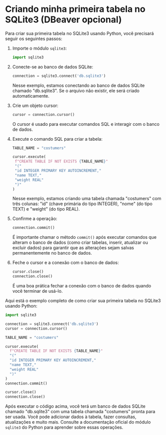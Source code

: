 # Criando minha primeira tabela no SQLite3 (DBeaver opcional)

Para criar sua primeira tabela no SQLite3 usando Python, você precisará seguir os seguintes passos:

1. Importe o módulo `sqlite3`:

   ```python
   import sqlite3
   ```

2. Conecte-se ao banco de dados SQLite:

   ```python
   connection = sqlite3.connect('db.sqlite3')
   ```

   Nesse exemplo, estamos conectando ao banco de dados SQLite chamado "db.sqlite3". Se o arquivo não existir, ele será criado automaticamente.

3. Crie um objeto cursor:

   ```python
   cursor = connection.cursor()
   ```

   O cursor é usado para executar comandos SQL e interagir com o banco de dados.

4. Execute o comando SQL para criar a tabela:

   ```python
   TABLE_NAME = "costumers"

   cursor.execute(
    f"CREATE TABLE IF NOT EXISTS {TABLE_NAME}"
    "("
    "id INTEGER PRIMARY KEY AUTOINCREMENT,"
    "name TEXT,"
    "weight REAL"
    ")"
   )
   ```

   Nesse exemplo, estamos criando uma tabela chamada "costumers" com três colunas: "id" (chave primária do tipo INTEGER), "nome" (do tipo TEXT) e "weight" (do tipo REAL).

5. Confirme a operação:

   ```python
   connection.commit()
   ```

   É importante chamar o método `commit()` após executar comandos que alteram o banco de dados (como criar tabelas, inserir, atualizar ou excluir dados) para garantir que as alterações sejam salvas permanentemente no banco de dados.

6. Feche o cursor e a conexão com o banco de dados:

   ```python
   cursor.close()
   connection.close()
   ```

   É uma boa prática fechar a conexão com o banco de dados quando você terminar de usá-lo.

Aqui está o exemplo completo de como criar sua primeira tabela no SQLite3 usando Python:

```python
import sqlite3

connection = sqlite3.connect('db.sqlite3')
cursor = connection.cursor()

TABLE_NAME = "costumers"

cursor.execute(
  f"CREATE TABLE IF NOT EXISTS {TABLE_NAME}"
  "("
  "id INTEGER PRIMARY KEY AUTOINCREMENT,"
  "name TEXT,"
  "weight REAL"
  ")"
)
connection.commit()

cursor.close()
connection.close()
```

Após executar o código acima, você terá um banco de dados SQLite chamado "db.sqlite3" com uma tabela chamada "costumers" pronta para ser usada. Você pode adicionar dados à tabela, fazer consultas, atualizações e muito mais. Consulte a documentação oficial do módulo `sqlite3` do Python para aprender sobre essas operações.

